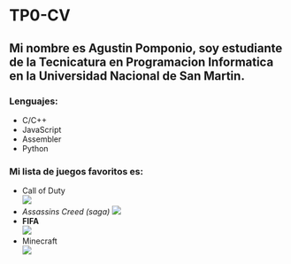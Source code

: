 # TP0-CV
## Mi nombre es **Agustin Pomponio**, soy estudiante de la **Tecnicatura en Programacion Informatica** en la **Universidad Nacional de San Martin**.
### Lenguajes: 
- C/C++
- JavaScript 
- Assembler
- Python 

### Mi lista de juegos favoritos es: 
- Call of Duty  
![](https://store-images.s-microsoft.com/image/apps.5980.69193298161071220.7c147b76-ab45-48fc-95ce-70c11df6b921.2d21cc4a-0b5a-42f6-b578-ce9dd6e08b07?q=90&w=480&h=270)
- *Assassins Creed (saga)* 
![](https://store-images.s-microsoft.com/image/apps.58021.69011092827716296.e9190db7-6f4c-478c-8555-3edad4336a39.de8bb314-af23-4670-9343-fa78251591c8?q=90&w=480&h=270)
- **FIFA**  
![](https://media.contentapi.ea.com/content/dam/ea/easports/fifa/news-media/2015/september/18/fifa-16-reasons-header.jpg.adapt.crop16x9.575p.jpg)
- Minecraft  
![](https://cdn.hobbyconsolas.com/sites/navi.axelspringer.es/public/media/image/2017/02/guia-todos-trucos-consejos-minecraft.jpg?tf=3840x)



